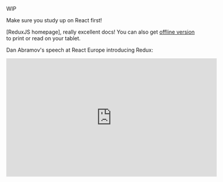 WIP

Make sure you study up on React first!

[ReduxJS homepage], really excellent docs! You can also get [offline version](https://github.com/paulkogel/redux-offline-docs) to print or read on your tablet.

Dan Abramov's speech at React Europe introducing Redux:

<iframe width="560" height="315" src="https://www.youtube.com/embed/xsSnOQynTHs" frameborder="0" allowfullscreen></iframe>
